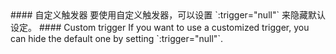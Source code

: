 <cn>
#### 自定义触发器
要使用自定义触发器，可以设置 `:trigger="null"` 来隐藏默认设定。
</cn>

<us>
#### Custom trigger
If you want to use a customized trigger, you can hide the default one by setting `:trigger="null"`.
</us>

